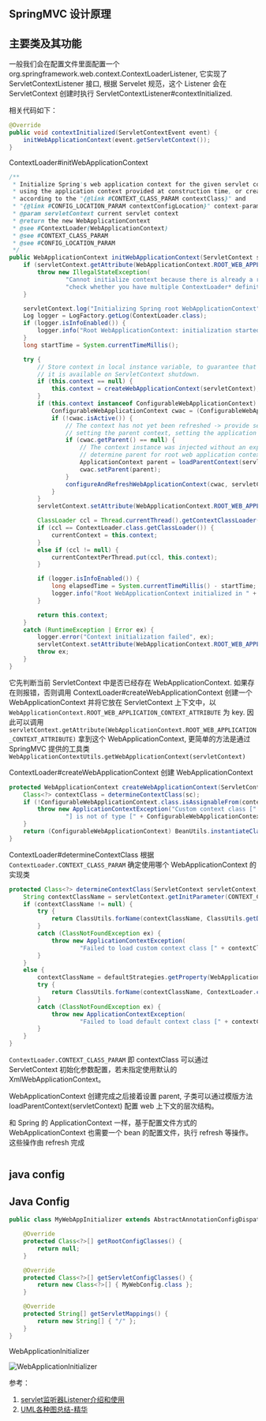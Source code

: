 ## SpringMVC 设计原理



## 主要类及其功能

一般我们会在配置文件里面配置一个 org.springframework.web.context.ContextLoaderListener, 它实现了 ServletContextListener 接口, 根据 Servelet 规范，这个 Listener 会在 ServletContext 创建时执行 ServletContextListener#contextInitialized. 

相关代码如下：
```java
@Override
public void contextInitialized(ServletContextEvent event) {
    initWebApplicationContext(event.getServletContext());
}
```

ContextLoader#initWebApplicationContext 

```java
/**
 * Initialize Spring's web application context for the given servlet context,
 * using the application context provided at construction time, or creating a new one
 * according to the "{@link #CONTEXT_CLASS_PARAM contextClass}" and
 * "{@link #CONFIG_LOCATION_PARAM contextConfigLocation}" context-params.
 * @param servletContext current servlet context
 * @return the new WebApplicationContext
 * @see #ContextLoader(WebApplicationContext)
 * @see #CONTEXT_CLASS_PARAM
 * @see #CONFIG_LOCATION_PARAM
 */
public WebApplicationContext initWebApplicationContext(ServletContext servletContext) {
    if (servletContext.getAttribute(WebApplicationContext.ROOT_WEB_APPLICATION_CONTEXT_ATTRIBUTE) != null) {
        throw new IllegalStateException(
                "Cannot initialize context because there is already a root application context present - " +
                "check whether you have multiple ContextLoader* definitions in your web.xml!");
    }

    servletContext.log("Initializing Spring root WebApplicationContext");
    Log logger = LogFactory.getLog(ContextLoader.class);
    if (logger.isInfoEnabled()) {
        logger.info("Root WebApplicationContext: initialization started");
    }
    long startTime = System.currentTimeMillis();

    try {
        // Store context in local instance variable, to guarantee that
        // it is available on ServletContext shutdown.
        if (this.context == null) {
            this.context = createWebApplicationContext(servletContext);
        }
        if (this.context instanceof ConfigurableWebApplicationContext) {
            ConfigurableWebApplicationContext cwac = (ConfigurableWebApplicationContext) this.context;
            if (!cwac.isActive()) {
                // The context has not yet been refreshed -> provide services such as
                // setting the parent context, setting the application context id, etc
                if (cwac.getParent() == null) {
                    // The context instance was injected without an explicit parent ->
                    // determine parent for root web application context, if any.
                    ApplicationContext parent = loadParentContext(servletContext);
                    cwac.setParent(parent);
                }
                configureAndRefreshWebApplicationContext(cwac, servletContext);
            }
        }
        servletContext.setAttribute(WebApplicationContext.ROOT_WEB_APPLICATION_CONTEXT_ATTRIBUTE, this.context);

        ClassLoader ccl = Thread.currentThread().getContextClassLoader();
        if (ccl == ContextLoader.class.getClassLoader()) {
            currentContext = this.context;
        }
        else if (ccl != null) {
            currentContextPerThread.put(ccl, this.context);
        }

        if (logger.isInfoEnabled()) {
            long elapsedTime = System.currentTimeMillis() - startTime;
            logger.info("Root WebApplicationContext initialized in " + elapsedTime + " ms");
        }

        return this.context;
    }
    catch (RuntimeException | Error ex) {
        logger.error("Context initialization failed", ex);
        servletContext.setAttribute(WebApplicationContext.ROOT_WEB_APPLICATION_CONTEXT_ATTRIBUTE, ex);
        throw ex;
    }
}

```

它先判断当前 ServletContext 中是否已经存在 WebApplicationContext. 如果存在则报错，否则调用 ContextLoader#createWebApplicationContext 创建一个 WebApplicationContext 并将它放在 ServletContext 上下文中，以 `WebApplicationContext.ROOT_WEB_APPLICATION_CONTEXT_ATTRIBUTE` 为 key. 因此可以调用 ```servletContext.getAttribute(WebApplicationContext.ROOT_WEB_APPLICATION_CONTEXT_ATTRIBUTE)``` 拿到这个 WebApplicationContext, 更简单的方法是通过 SpringMVC 提供的工具类 ```WebApplicationContextUtils.getWebApplicationContext(servletContext)``` 

ContextLoader#createWebApplicationContext 创建 WebApplicationContext

```java
protected WebApplicationContext createWebApplicationContext(ServletContext sc) {
    Class<?> contextClass = determineContextClass(sc);
    if (!ConfigurableWebApplicationContext.class.isAssignableFrom(contextClass)) {
        throw new ApplicationContextException("Custom context class [" + contextClass.getName() +
                "] is not of type [" + ConfigurableWebApplicationContext.class.getName() + "]");
    }
    return (ConfigurableWebApplicationContext) BeanUtils.instantiateClass(contextClass);
}

```
ContextLoader#determineContextClass 根据 ```ContextLoader.CONTEXT_CLASS_PARAM``` 确定使用哪个 WebApplicationContext 的实现类

```java
protected Class<?> determineContextClass(ServletContext servletContext) {
    String contextClassName = servletContext.getInitParameter(CONTEXT_CLASS_PARAM);
    if (contextClassName != null) {
        try {
            return ClassUtils.forName(contextClassName, ClassUtils.getDefaultClassLoader());
        }
        catch (ClassNotFoundException ex) {
            throw new ApplicationContextException(
                    "Failed to load custom context class [" + contextClassName + "]", ex);
        }
    }
    else {
        contextClassName = defaultStrategies.getProperty(WebApplicationContext.class.getName());
        try {
            return ClassUtils.forName(contextClassName, ContextLoader.class.getClassLoader());
        }
        catch (ClassNotFoundException ex) {
            throw new ApplicationContextException(
                    "Failed to load default context class [" + contextClassName + "]", ex);
        }
    }
}
```
```ContextLoader.CONTEXT_CLASS_PARAM``` 即 contextClass 可以通过 ServletContext 初始化参数配置，若未指定使用默认的 XmlWebApplicationContext。

WebApplicationContext 创建完成之后接着设置 parent, 子类可以通过模版方法 loadParentContext(servletContext) 配置 web 上下文的层次结构。

和 Spring 的 ApplicationContext 一样，基于配置文件方式的 WebApplicationContext 也需要一个 bean 的配置文件，执行 refresh 等操作。这些操作由 refresh 完成

```java
```

## java config 

## Java Config

```java
public class MyWebAppInitializer extends AbstractAnnotationConfigDispatcherServletInitializer {

    @Override
    protected Class<?>[] getRootConfigClasses() {
        return null;
    }

    @Override
    protected Class<?>[] getServletConfigClasses() {
        return new Class<?>[] { MyWebConfig.class };
    }

    @Override
    protected String[] getServletMappings() {
        return new String[] { "/" };
    }
}
```

WebApplicationInitializer

![WebApplicationInitializer](/img/spring/mvc/web-application-initializer.png)



参考：
1. [servlet监听器Listener介绍和使用][1]  
2. [UML各种图总结-精华][2]

[1]: https://blog.csdn.net/qq_15204179/article/details/82055448

[2]: https://www.cnblogs.com/jiangds/p/6596595.html